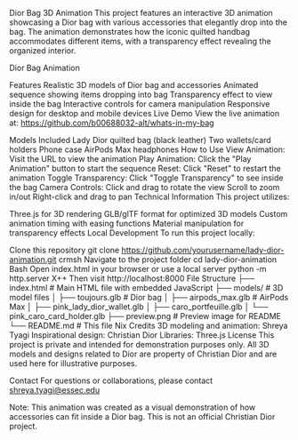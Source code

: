 Dior Bag 3D Animation
This project features an interactive 3D animation showcasing a Dior bag with various accessories that elegantly drop into the bag. The animation demonstrates how the iconic quilted handbag accommodates different items, with a transparency effect revealing the organized interior.

Dior Bag Animation

Features
Realistic 3D models of Dior bag and accessories
Animated sequence showing items dropping into bag
Transparency effect to view inside the bag
Interactive controls for camera manipulation
Responsive design for desktop and mobile devices
Live Demo
View the live animation at: https://github.com/b00688032-alt/whats-in-my-bag

Models Included
Lady Dior quilted bag (black leather)
Two wallets/card holders
Phone case
AirPods Max headphones
How to Use
View Animation: Visit the URL to view the animation
Play Animation: Click the "Play Animation" button to start the sequence
Reset: Click "Reset" to restart the animation
Toggle Transparency: Click "Toggle Transparency" to see inside the bag
Camera Controls:
Click and drag to rotate the view
Scroll to zoom in/out
Right-click and drag to pan
Technical Information
This project utilizes:

Three.js for 3D rendering
GLB/glTF format for optimized 3D models
Custom animation timing with easing functions
Material manipulation for transparency effects
Local Development
To run this project locally:

Clone this repository
git clone https://github.com/yourusername/lady-dior-animation.git
crmsh
Navigate to the project folder
cd lady-dior-animation
Bash
Open index.html in your browser or use a local server
python -m http.server
X++
Then visit http://localhost:8000
File Structure
├── index.html          # Main HTML file with embedded JavaScript
├── models/             # 3D model files
│   ├── toujours.glb    # Dior bag
│   ├── airpods_max.glb # AirPods Max
│   ├── pink_lady_dior_wallet.glb
│   ├── caro_portfeuille.glb
│   └── pink_caro_card_holder.glb
├── preview.png         # Preview image for README
└── README.md           # This file
Nix
Credits
3D modeling and animation: Shreya Tyagi
Inspirational design: Christian Dior
Libraries: Three.js
License
This project is private and intended for demonstration purposes only. All 3D models and designs related to Dior are property of Christian Dior and are used here for illustrative purposes.

Contact
For questions or collaborations, please contact shreya.tyagi@essec.edu

Note: This animation was created as a visual demonstration of how accessories can fit inside a Dior bag. This is not an official Christian Dior project.
